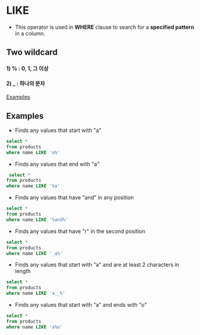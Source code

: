   
  
# LIKE  
 
 * This operator is used in **WHERE** clause to search for a **specified pattern** in a column.  
 
 
## Two wildcard  
 
 #### 1) % : 0, 1, 그 이상  
 #### 2) _ : 하나의 문자  
 
[Examples](https://www.w3schools.com/sql/sql_like.asp)  
  
 
## Examples  
 
 * Finds any values that start with "a"  
 ```sql
 select * 
 from products
 where name LIKE 'a%'
 ```
 
 * Finds any values that end with "a"  
 ```sql
  select * 
 from products
 where name LIKE '%a'
 ```
 
 * Finds any values that have "and" in any position  
 ```sql
select * 
from products
where name LIKE '%and%'
 ```
 
 * Finds any values that have "r" in the second position  
 ```sql
select * 
from products
where name LIKE '_a%'

```
 * Finds any values that start with "a" and are at least 2 characters in length   
 
 ```sql
select * 
from products
where name LIKE 'a__%'

```
 
 * Finds any values that start with "a" and ends with "o"  
 ```sql
select * 
from products
where name LIKE 'a%o'

```
 
